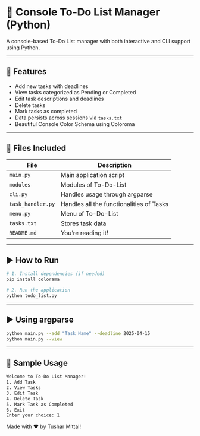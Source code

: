 # 📝 Console To-Do List Manager (Python)

A console-based To-Do List manager with both interactive and CLI support using Python.

---

## 🚀 Features

- Add new tasks with deadlines
- View tasks categorized as Pending or Completed
- Edit task descriptions and deadlines
- Delete tasks
- Mark tasks as completed
- Data persists across sessions via `tasks.txt`
- Beautiful Console Color Schema using Coloroma
---

## 📁 Files Included

| File              | Description                              |
| ----------------- | ---------------------------------------- |
| `main.py`         | Main application script                  |
| `modules`         | Modules of To-Do-List                    |
| `cli.py`          | Handles usage through argparse           |
| `task_handler.py` | Handles all the functionalities of Tasks |
| `menu.py`         | Menu of To-Do-List                       |
| `tasks.txt`       | Stores task data                         |
| `README.md`       | You’re reading it!                       |

---

## ▶️ How to Run

```bash
# 1. Install dependencies (if needed)
pip install colorama

# 2. Run the application
python todo_list.py
```

---

## ▶️ Using argparse

```bash
python main.py --add "Task Name" --deadline 2025-04-15
python main.py --view
```

---

## 🧠 Sample Usage

```bash
Welcome to To-Do List Manager!
1. Add Task
2. View Tasks
3. Edit Task
4. Delete Task
5. Mark Task as Completed
6. Exit
Enter your choice: 1
```

Made with ❤️ by Tushar Mittal!
